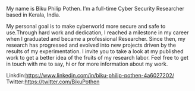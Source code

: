 My name is Biku Philip Pothen. I’m a full-time Cyber Security Researcher based in Kerala, India.

My personal goal is to make cyberworld more secure and safe to use.Through hard work and dedication, I reached a milestone in my career when I graduated and became a professional Researcher. Since then, my research has progressed and evolved into new projects driven by the results of my experimentation. I invite you to take a look at my published work to get a better idea of the fruits of my research labor. Feel free to get in touch with me to say, hi or for more information about my work.

Linkdin:https://www.linkedin.com/in/biku-philip-pothen-4a6027202/
Twitter:https://twitter.com/BikuPothen
